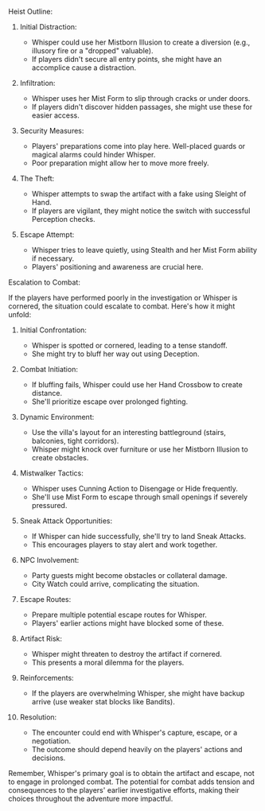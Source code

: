 Heist Outline:

1. Initial Distraction:
   - Whisper could use her Mistborn Illusion to create a diversion (e.g., illusory fire or a "dropped" valuable).
   - If players didn't secure all entry points, she might have an accomplice cause a distraction.

2. Infiltration:
   - Whisper uses her Mist Form to slip through cracks or under doors.
   - If players didn't discover hidden passages, she might use these for easier access.

3. Security Measures:
   - Players' preparations come into play here. Well-placed guards or magical alarms could hinder Whisper.
   - Poor preparation might allow her to move more freely.

4. The Theft:
   - Whisper attempts to swap the artifact with a fake using Sleight of Hand.
   - If players are vigilant, they might notice the switch with successful Perception checks.

5. Escape Attempt:
   - Whisper tries to leave quietly, using Stealth and her Mist Form ability if necessary.
   - Players' positioning and awareness are crucial here.

Escalation to Combat:

If the players have performed poorly in the investigation or Whisper is cornered, the situation could escalate to combat. Here's how it might unfold:

1. Initial Confrontation:
   - Whisper is spotted or cornered, leading to a tense standoff.
   - She might try to bluff her way out using Deception.

2. Combat Initiation:
   - If bluffing fails, Whisper could use her Hand Crossbow to create distance.
   - She'll prioritize escape over prolonged fighting.

3. Dynamic Environment:
   - Use the villa's layout for an interesting battleground (stairs, balconies, tight corridors).
   - Whisper might knock over furniture or use her Mistborn Illusion to create obstacles.

4. Mistwalker Tactics:
   - Whisper uses Cunning Action to Disengage or Hide frequently.
   - She'll use Mist Form to escape through small openings if severely pressured.

5. Sneak Attack Opportunities:
   - If Whisper can hide successfully, she'll try to land Sneak Attacks.
   - This encourages players to stay alert and work together.

6. NPC Involvement:
   - Party guests might become obstacles or collateral damage.
   - City Watch could arrive, complicating the situation.

7. Escape Routes:
   - Prepare multiple potential escape routes for Whisper.
   - Players' earlier actions might have blocked some of these.

8. Artifact Risk:
   - Whisper might threaten to destroy the artifact if cornered.
   - This presents a moral dilemma for the players.

9. Reinforcements:
   - If the players are overwhelming Whisper, she might have backup arrive (use weaker stat blocks like Bandits).

10. Resolution:
    - The encounter could end with Whisper's capture, escape, or a negotiation.
    - The outcome should depend heavily on the players' actions and decisions.

Remember, Whisper's primary goal is to obtain the artifact and escape, not to engage in prolonged combat. The potential for combat adds tension and consequences to the players' earlier investigative efforts, making their choices throughout the adventure more impactful.